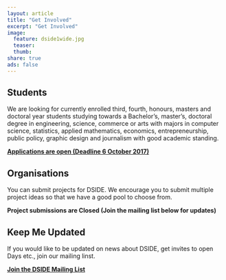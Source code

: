 ```yaml
---
layout: article
title: "Get Involved"
excerpt: "Get Involved"
image:
  feature: dside1wide.jpg
  teaser:
  thumb:
share: true
ads: false
---
```


<!-- ![DSIDE Open Day](/images/dside1wide.jpg) -->

## Students

We are looking for currently enrolled third, fourth, honours, masters and doctoral year students studying towards a Bachelor’s, master’s, doctoral degree in engineering, science, commerce or arts with majors in computer science, statistics, applied mathematics, economics, entrepreneurship, public policy, graphic design and journalism with good academic standing. 

**[Applications are open (Deadline 6 October 2017)](http://bit.ly/DSIDE2017Apply)**

## Organisations

You can submit projects for DSIDE. We encourage you to submit multiple project ideas so that we have a good pool to choose from.

**Project submissions are Closed (Join the mailing list below for updates)**

## Keep Me Updated

If you would like to be updated on news about DSIDE, get invites to open Days etc., join our mailing linst.

**[Join the DSIDE Mailing List](http://eepurl.com/chhd4z)**

